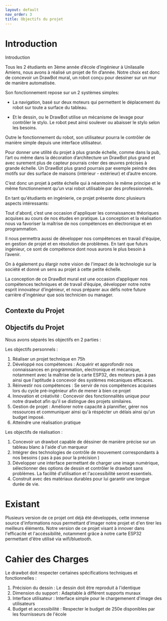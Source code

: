 ```yaml
---
layout: default
nav_order: 3
title: Objectifs du projet
---
```


# Introduction

Introduction

Tous les 2 étudiants en 3ème année d’école d’ingénieur à Unilasalle Amiens, nous avons à réalisé un projet de fin d’année. Notre choix est donc de concevoir un DrawBot mural, un robot conçu pour dessiner sur un mur de manière automatisée. 


Son fonctionnement repose sur un 2 systèmes simples:

- La navigation, basé sur deux moteurs qui permettent le déplacement du robot sur toute a surface du tableau.

- Et le dessin, ou le DrawBot utilise un mécanisme de levage pour contrôler le stylo. Le robot peut ainsi soulever ou abaisser le stylo selon les besoins.

Outre le fonctionnement du robot, son utilisateur pourra le contrôler de manière simple depuis une interface utilisateur.


Pour donner une utilité du projet à plus grande échelle, comme dans la pub, l’art ou même dans la décoration d’architecture un DrawBot plus grand et avec surement plus de capteur pourrais créer des œuvres précises à grande échelle. Un DrawBot plus grand pourrais par exemple peindre des motifs sur des surface de maisons (intérieur - extérieur) et d’autre encore. 

C’est donc un projet à petite échelle qui à néanmoins le même principe et le même fonctionnement qu’un vrai robot utilisable par des professionnels.


En tant qu'étudiants en ingénierie, ce projet présente donc plusieurs aspects intéressants:

Tout d'abord, c’est une occasion d'appliquer les connaissances théoriques acquises au cours de nos études en pratique. La conception et la réalisation nous va favoriser la maîtrise de nos compétences en électronique et en programmation.

Il nous permettra aussi de développer nos compétences en travail d'équipe, en gestion de projet et en résolution de problèmes. En tant que futurs ingénieur, ce sont de compétence dont nous aurons le plus besoin à l’avenir. 

On à également pu élargir notre vision de l'impact de la technologie sur la société et donné un sens au projet à cette petite échelle.

La conception de ce DrawBot mural est une occasion d’appliquer nos compétences techniques et de travail d’équipe, développer notre notre esprit innovateur d’ingénieur, et nous préparer aux défis notre future carrière d'ingénieur que sois technicien ou manager.


## Contexte du Projet



## Objectifs du Projet

Nous avons séparés les objectifs en 2 parties :

Les objectifs personnels :

1. Réaliser un projet technique en 75h
2. Développé nos compétences : Acquérir et approfondir nos connaissances en programmation, electronique et mécanique, notamment avec la maîtrise de la carte ESP32, des moteurs pas à pas ainsi que l'aptitude à concevoir des systèmes mécaniques efficaces.
3. Réinvestir nos compétences : Se servir de nos compétences acquises lors du cycle pré-ingénieur afin de mener à bien ce projet
4. Innovation et créativité : Concevoir des fonctionnalités unique pour notre drawbot afin qu'il se distingue des projets similaires.
5. Gestion de projet : Améliorer notre capacité à plannifier, gérer nos ressources et communiquer ainsi qu'à réspécter un délais ainsi qu'un budget imposé.
6. Atteindre une réalisation pratique 


Les objectifs de réalisation :


1. Concevoir un drawbot capable de déssiner de manière précise sur un tableau blanc à l'aide d'un marqueur
2. Intégrer des technologies de contrôle de mouvement correspondants à nos besoins ( pas à pas pour la précision )
3. Développer une interface permettant de charger une image numérique, sélectionner des options de dessin et contrôler le drawbot sans problèmes. La facilité d'utilisation et l'accessibilité seront essentiels.
4. Construit avec des matériaux durables pour lui garantir une longue durée de vie.



# Existant

Plusieurs version de ce projet ont déjà été développés, cette immense source d'informations nous permettant d'imager notre projet et d'en tirer les meilleurs éléments. 
Notre version de ce projet visant à innover dans l'efficacité et l'accéssibilité, notamment grâce à notre carte ESP32 permettant d'être utilisé via wifi/bluetooth.

# Cahier des Charges

Le drawbot doit respecter certaines spécifications techniques et fonctionnelles :

1. Précision du dessin : Le dessin doit être reproduit à l'identique
2. Dimension du support : Adaptable à différent supports muraux
3. Interface utilisateur : Interface simple pour le chargemenent d'image des utilisateurs
4. Budget et accessibilité : Respecter le budget de 250e disponibles par les fournisseurs de l'école

